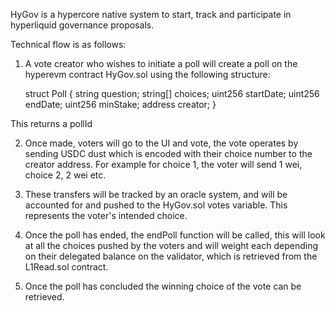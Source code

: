 HyGov is a hypercore native system to start, track and participate in hyperliquid governance proposals. 

Technical flow is as follows:

1. A vote creator who wishes to initiate a poll will create a poll on the hyperevm contract HyGov.sol using the following structure: 

    struct Poll {
        string question;
        string[] choices;
        uint256 startDate;
        uint256 endDate;
        uint256 minStake;
        address creator;
    }

This returns a pollId

2. Once made, voters will go to the UI and vote, the vote operates by sending USDC dust which is encoded with their choice number to the creator address. For example for choice 1, the voter will send 1 wei, choice 2, 2 wei etc.

3. These transfers will be tracked by an oracle system, and will be accounted for and pushed to the HyGov.sol votes variable. This represents the voter's intended choice.

4. Once the poll has ended, the endPoll function will be called, this will look at all the choices pushed by the voters and will weight each depending on their delegated balance on the validator, which is retrieved from the L1Read.sol contract.

5. Once the poll has concluded the winning choice of the vote can be retrieved.